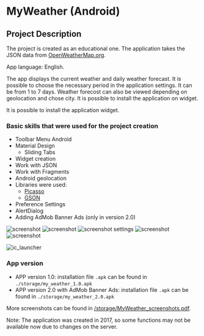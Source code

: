 # MyWeather (Android)
## Project Description
The project is created as an educational one. The application takes the JSON data from [OpenWeatherMap.org]( http://openweathermap.org).

App language: English.

The app displays the current weather and daily weather forecast. It is possible to choose the necessary period in the application settings. It can be from 1 to 7 days. Weather forecost can also be viewed depending on geolocation and chose city. It is possible to install the application on widget.

It is possible to install the application widget.

### Basic skills that were used for the project creation
+ Toolbar Menu Android
+ Material Design
  + Sliding Tabs
+ Widget creation
+ Work with JSON
+ Work with Fragments
+ Android geolocation
+ Libraries were used:
  + [Picasso]( https://github.com/square/picasso)
  + [GSON]( https://github.com/google/gson)
+ Preference Settings
+ AlertDialog
+ Adding AdMob Banner Ads (only in version 2.0)

![screenshot](https://cloud.githubusercontent.com/assets/19373990/25392804/580b091c-29e2-11e7-85c0-d168f0af339f.png)
![screenshot](https://cloud.githubusercontent.com/assets/19373990/25392806/590e713c-29e2-11e7-9e0e-6aee2ee46373.png)
![screenshot settings](https://cloud.githubusercontent.com/assets/19373990/25389456/5c3b6ab2-29d9-11e7-9617-6b831d5d2329.png)
![screenshot](https://cloud.githubusercontent.com/assets/19373990/25392805/5813c4f8-29e2-11e7-9554-4ee8485c3a53.png)
![screenshot](https://user-images.githubusercontent.com/19373990/28501920-4c65cb30-6fef-11e7-866a-0de08fb2f141.png)

![ic_launcher](https://cloud.githubusercontent.com/assets/19373990/25581596/6e71f0e0-2e91-11e7-85c6-f0280d89470d.png)
### App version
+ APP version 1.0: installation file `.apk` can be found in `./storage/my_weather_1.0.apk`
+ APP version 2.0 with AdMob Banner Ads: installation file `.apk` can be found in `./storage/my_weather_2.0.apk`

More screenshots can be found in [/storage/MyWeather_screenshots.pdf](storage/MyWeather_screenshots.pdf).

Note: The application was created in 2017, so some functions may not be available now due to changes on the server.
